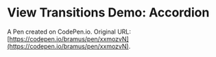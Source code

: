# View Transitions Demo: Accordion

A Pen created on CodePen.io. Original URL: [https://codepen.io/bramus/pen/xxmozvN](https://codepen.io/bramus/pen/xxmozvN).

